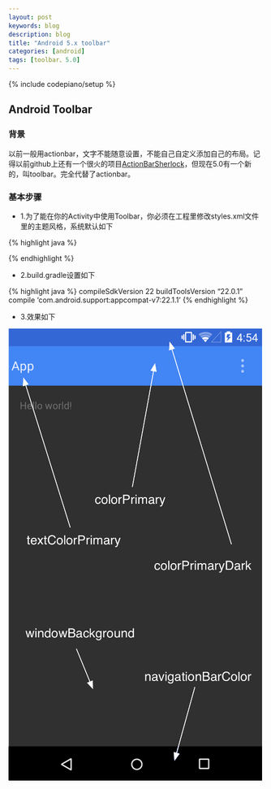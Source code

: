 ```yaml
---
layout: post
keywords: blog
description: blog
title: "Android 5.x toolbar"
categories: [android]
tags: [toolbar、5.0]
---
```

{% include codepiano/setup %}

## Android Toolbar

### 背景
以前一般用actionbar，文字不能随意设置，不能自己自定义添加自己的布局。记得以前github上还有一个很火的项目[ActionBarSherlock](https://github.com/JakeWharton/ActionBarSherlock)，但现在5.0有一个新的，叫toolbar。完全代替了actionbar。

### 基本步骤

* 1.为了能在你的Activity中使用Toolbar，你必须在工程里修改styles.xml文件里的主题风格，系统默认如下

{% highlight java %}
 <style name="AppTheme" parent="AppTheme.Base" />
    <!-- Base application theme. -->
    <style name="AppTheme.Base" parent="Theme.AppCompat.NoActionBar">
        <item name="actionBarPopupTheme">@style/ThemeOverlay.AppCompat</item>
        <item name="android:windowNoTitle">true</item>
        <item name="windowActionModeOverlay">true</item>
        <item name="actionOverflowMenuStyle">@style/OverflowMenuStyle</item>
        <!-- Customize your theme here. -->
        <!--导航栏底色-->
        <item name="colorPrimary">@color/colorPrimary</item>
        <!--状态栏底色-->
        <item name="colorPrimaryDark">@color/colorPrimaryDark</item>
        <!--导航栏上的标题颜色-->
        <item name="android:textColorPrimary">@color/textColorPrimary</item>
        <!--Activity窗口的颜色-->
        <item name="android:windowBackground">@color/windowBackground</item>
        <!--EditText 输入框中字体的颜色-->
        <item name="editTextColor">@android:color/white</item>
        <item name="tagViewStyle">@style/MyTagViewStyle</item>
    </style>
{% endhighlight %}


* 2.build.gradle设置如下

{% highlight java %}
compileSdkVersion 22
buildToolsVersion “22.0.1”
compile ‘com.android.support:appcompat-v7:22.1.1’
{% endhighlight %}

* 3.效果如下

<img src="/image/toolbar.png"/>






